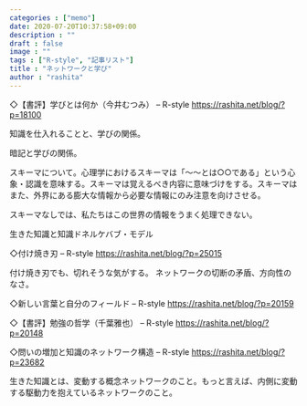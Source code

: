 ```yaml
---
categories : ["memo"]
date: 2020-07-20T10:37:58+09:00
description : ""
draft : false
image : ""
tags : ["R-style", "記事リスト"]
title : "ネットワークと学び"
author : "rashita"
---
```


◇【書評】学びとは何か（今井むつみ） – R-style
https://rashita.net/blog/?p=18100

知識を仕入れることと、学びの関係。

暗記と学びの関係。

スキーマについて。心理学におけるスキーマは「〜〜とは○○である」という心象・認識を意味する。スキーマは覚えるべき内容に意味づけをする。スキーマはまた、外界にある膨大な情報から必要な情報にのみ注意を向けさせる。 

スキーマなしでは、私たちはこの世界の情報をうまく処理できない。

生きた知識と知識ドネルケバブ・モデル

◇付け焼き刃 – R-style
https://rashita.net/blog/?p=25015

付け焼き刃でも、切れそうな気がする。
ネットワークの切断の矛盾、方向性のなさ。

◇新しい言葉と自分のフィールド – R-style
https://rashita.net/blog/?p=20159

◇【書評】勉強の哲学（千葉雅也） – R-style
https://rashita.net/blog/?p=20148

◇問いの増加と知識のネットワーク構造 – R-style
https://rashita.net/blog/?p=23682

生きた知識とは、変動する概念ネットワークのこと。もっと言えば、内側に変動する駆動力を抱えているネットワークのこと。